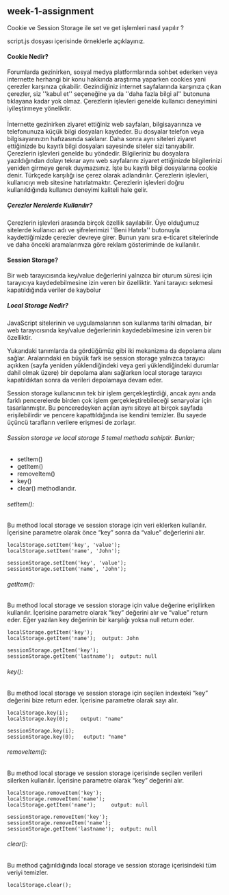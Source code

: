 ## week-1-assignment

Cookie ve Session Storage ile set ve get işlemleri nasıl yapılır ? 

script.js dosyası içerisinde örneklerle açıklayınız.

#### Cookie Nedir?

Forumlarda gezinirken, sosyal medya platformlarında sohbet ederken veya internette herhangi bir konu hakkında araştırma yaparken cookies yani çerezler karşınıza çıkabilir. Gezindiğiniz internet sayfalarında karşınıza çıkan çerezler, siz ''kabul et'' seçeneğine ya da ''daha fazla bilgi al'' butonuna tıklayana kadar yok olmaz. Çerezlerin işlevleri genelde kullanıcı deneyimini iyileştirmeye yöneliktir.

####

İnternette gezinirken ziyaret ettiğiniz web sayfaları, bilgisayarınıza ve telefonunuza küçük bilgi dosyaları kaydeder. Bu dosyalar telefon veya bilgisayarınızın hafızasında saklanır. Daha sonra aynı siteleri ziyaret ettiğinizde bu kayıtlı bilgi dosyaları sayesinde siteler sizi tanıyabilir. Çerezlerin işlevleri genelde bu yöndedir. Bilgileriniz bu dosyalara yazıldığından dolayı tekrar aynı web sayfalarını ziyaret ettiğinizde bilgilerinizi yeniden girmeye gerek duymazsınız. İşte bu kayıtlı bilgi dosyalarına cookie denir. Türkçede karşılığı ise çerez olarak adlandırılır. Çerezlerin işlevleri, kullanıcıyı web sitesine hatırlatmaktır. Çerezlerin işlevleri doğru kullanıldığında kullanıcı deneyimi kaliteli hale gelir.


##### Çerezler Nerelerde Kullanılır?
Çerezlerin işlevleri arasında birçok özellik sayılabilir. Üye olduğumuz sitelerde kullanıcı adı ve şifrelerimizi ''Beni Hatırla'' butonuyla kaydettiğimizde çerezler devreye girer. Bunun yanı sıra e-ticaret sitelerinde ve daha önceki aramalarımıza göre reklam gösteriminde de kullanılır.


#### Session Storage?
Bir web tarayıcısında key/value değerlerini yalnızca bir oturum süresi için tarayıcıya kaydedebilmesine izin veren bir özelliktir. Yani tarayıcı sekmesi kapatıldığında veriler de kaybolur

##### Local Storage Nedir?
JavaScript sitelerinin ve uygulamalarının son kullanma tarihi olmadan, bir web tarayıcısında key/value değerlerinin kaydedebilmesine izin veren bir özelliktir.

Yukarıdaki tanımlarda da gördüğümüz gibi iki mekanizma da depolama alanı sağlar. Aralarındaki en büyük fark ise session storage yalnızca tarayıcı açıkken (sayfa yeniden yüklendiğindeki veya geri yüklendiğindeki durumlar dahil olmak üzere) bir depolama alanı sağlarken local storage tarayıcı kapatıldıktan sonra da verileri depolamaya devam eder.

Session storage kullanıcının tek bir işlem gerçekleştirdiği, ancak aynı anda farklı pencerelerde birden çok işlem gerçekleştirebileceği senaryolar için tasarlanmıştır. Bu penceredeyken açılan aynı siteye ait birçok sayfada erişilebilirdir ve pencere kapattıldığında ise kendini temizler. Bu sayede üçüncü tarafların verilere erişmesi de zorlaşır.

###### Session storage ve local storage 5 temel methoda sahiptir. Bunlar;
- setItem()
- getItem()
- removeItem()
- key()
- clear()
methodlarıdır.

###### _setItem()_:
Bu method local storage ve session storage için veri eklerken kullanılır. İçerisine parametre olarak önce “key” sonra da “value” değerlerini alır.

```
localStorage.setItem('key', 'value');
localStorage.setItem('name', 'John');

sessionStorage.setItem('key', 'value');
sessionStorage.setItem('name', 'John');
```

###### _getItem()_:
Bu method local storage ve session storage için value değerine erişilirken kullanılır. İçerisine parametre olarak “key” değerini alır ve “value” return eder. Eğer yazılan key değerinin bir karşılığı yoksa null return eder.

```
localStorage.getItem('key');
localStorage.getItem('name');  output: John

sessionStorage.getItem('key');
sessionStorage.getItem('lastname');  output: null
```

###### _key()_:
Bu method local storage ve session storage için seçilen indexteki “key” değerini bize return eder. İçerisine parametre olarak sayı alır.

```
localStorage.key(i);
localStorage.key(0);    output: "name"

sessionStorage.key(i);
sessionStorage.key(0);   output: "name"
```

###### _removeItem()_:
Bu method local storage ve session storage içerisinde seçilen verileri silerken kullanılır. İçerisine parametre olarak “key” değerini alır.

```
localStorage.removeItem('key');
localStorage.removeItem('name'); 
localStorage.getItem('name');     output: null

sessionStorage.removeItem('key');
sessionStorage.removeItem('name');
sessionStorage.getItem('lastname');  output: null

```



###### _clear()_: 
Bu method çağırıldığında local storage ve session storage içerisindeki tüm veriyi temizler.

```
localStorage.clear();
```




